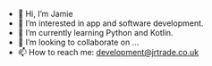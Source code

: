 - 👋 Hi, I’m Jamie
- 👀 I’m interested in app and software development.
- 🌱 I’m currently learning Python and Kotlin.
- 💞️ I’m looking to collaborate on ...
- 📫 How to reach me: development@jrtrade.co.uk

<!---
jrtradeltd/jrtradeltd is a ✨ special ✨ repository because its `README.md` (this file) appears on your GitHub profile.
You can click the Preview link to take a look at your changes.
--->

